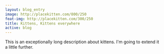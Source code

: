 ```yaml
---
layout: blog_entry
image: http://placekitten.com/800/250
feat-img: http://placekitten.com/300/250
title: Kittens, Kittens everywhere
active: blog
---
```

This is an exceptionally long description about kittens. I'm going to extend it a little further.
